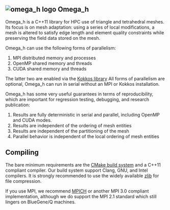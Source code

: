![omega_h logo][5] Omega_h
--------------------------

Omega_h is a C++11 library for HPC use of triangle and
tetrahedral meshes.
Its focus is on mesh adaptation: using a series of local
modifications, a mesh is altered to satisfy edge length and
element quality constraints while preserving the field
data stored on the mesh.

Omega_h can use the following forms of parallelism:

1. MPI distributed memory and processes
2. OpenMP shared memory and threads
3. CUDA shared memory and threads

The latter two are enabled via the [Kokkos library][1]
All forms of parallelism are optional, Omega_h can
run in serial without an MPI or Kokkos installation.

Omega_h has some very useful guarantees in terms of
reproducibility, which are important for regression
testing, debugging, and research publication:

1. Results are fully deterministic in serial and parallel,
including OpenMP and CUDA modes.
2. Results are independent of the ordering of mesh entities
3. Results are independent of the partitioning of the mesh
4. Parallel behavior is independent of the local ordering
of mesh entities

Compiling
---------

The bare minimum requirements are the [CMake build system][2]
and a C++11 compliant compiler.
Our build system support Clang, GNU, and Intel compilers.
It is strongly recommended to use the widely available [zlib][3]
for file compression.

If you use MPI, we recommend [MPICH][4] or another MPI 3.0
compliant implementation, although we do support the MPI 2.1
standard which still lingers on BlueGene/Q machines.

[1]: https://github.com/kokkos/kokkos
[2]: https://cmake.org
[3]: http://zlib.net
[4]: http://www.mpich.org
[5]: https://github.com/ibaned/omega_h2/raw/master/omega_h.png
